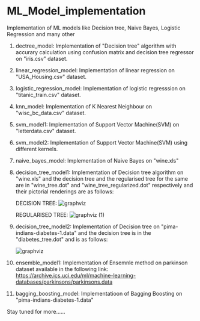 # ML_Model_implementation
Implementation of ML models like Decision tree, Naive Bayes, Logistic Regression and many other

1) dectree_model: Implementation of "Decision tree" algorithm with accurary calculation using confusion matrix and decision tree regressor on "iris.csv" dataset.

2) linear_regression_model: Implementation of linear regression on "USA_Housing.csv" dataset.

3) logistic_regression_model: Implementation of logistic regresssion on "titanic_train.csv" dataset.

4) knn_model: Implementation of K Nearest Neighbour on "wisc_bc_data.csv" dataset.

5) svm_model1: Implementation of Support Vector Machine(SVM) on "letterdata.csv" dataset.

6) svm_model2: Implementation of Support Vector Machine(SVM) using different kernels.

7) naive_bayes_model: Implementation of Naive Bayes on "wine.xls"

8) decision_tree_model1: Implementation of Decision tree algorithm on "wine.xls" and the decision tree and the regularised tree for the same are in "wine_tree.dot" and "wine_tree_regularized.dot" respectively and their pictorial renderings are as follows:
     
     DECISION TREE:
   ![graphviz](https://user-images.githubusercontent.com/91108386/151822154-42c46e5e-4a63-425b-b6c8-55e5beb70f1f.png)
    
     REGULARISED TREE:
   ![graphviz (1)](https://user-images.githubusercontent.com/91108386/151822721-1fa9db40-78c4-4a5f-b23e-5a12d5340cbe.png)
  
9) decision_tree_model2: Implementation of Decision tree on "pima-indians-diabetes-1.data" and the decision tree is in the "diabetes_tree.dot" and is as follows:
     
     ![graphviz](https://user-images.githubusercontent.com/91108386/152107094-b8e07db0-2bc9-4330-a3bd-311b8648b55e.png)
 
10) ensemble_model1: Implementation of Ensemnle method on parkinson dataset available in the following link:
                 https://archive.ics.uci.edu/ml/machine-learning-databases/parkinsons/parkinsons.data
            
11) bagging_boosting_model: Implementatioon of Bagging Boosting on "pima-indians-diabetes-1.data"

  
  

Stay tuned for more......
